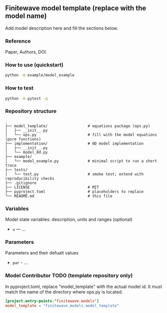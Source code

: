 ## Finitewave model template (replace with the model name)

Add model description here and fill the sections below.

### Reference
Paper, Authors, DOI.

### How to use (quickstart)
```bash
python -m example/model_example
```

### How to test
```bash
python -m pytest -q
```

### Repository structure
```text
.
├── model_template/                  # equations package (ops.py)
│   ├── __init__.py
│   └── ops.py                       # fill with the model equations (pure functions)
├── implementation/                  # 0D model implementation
│   ├── __init__.py
│   └── model_0d.py
├── example/
│   └── model_example.py             # minimal script to run a short trace
├── tests/
│   └── test.py                      # smoke test; extend with reproducibility checks
├── .gitignore
├── LICENSE                          # MIT
├── pyproject.toml                   # placeholders to replace
└── README.md                        # this file
```

### Variables
Model state variables: description, units and ranges (optional)
- `u` — ...

### Parameters
Parameters and their defualt values
- `par` - ...

### Model Contributor TODO (template repository only)

In pyproject.toml, replace "model_template" with the actual model id. 
It must match the name of the directory where ops.py is located.
```toml
[project.entry-points."finitewave.models"]
model_template = "finitewave_models.model_template"
```
